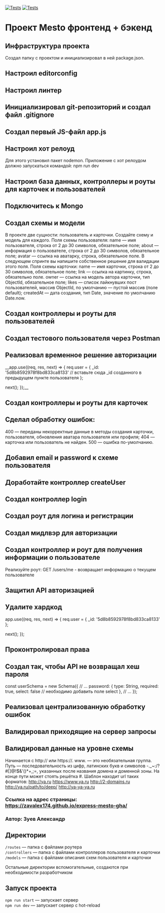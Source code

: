 [![Tests](../../actions/workflows/tests-13-sprint.yml/badge.svg)](../../actions/workflows/tests-13-sprint.yml) [![Tests](../../actions/workflows/tests-14-sprint.yml/badge.svg)](../../actions/workflows/tests-14-sprint.yml)

# Проект Mesto фронтенд + бэкенд

## Инфраструктура проекта

Создал папку с проектом и инициализировал в ней package.json.

## Настроил editorconfig

## Настроил линтер

## Инициализировал git-репозиторий и создал файл .gitignore

## Создал первый JS-файл app.js

## Настроил хот релоуд

Для этого установил пакет nodemon. Приложение с хот релоудом должно запускаться командой:
npm run dev

## Настроил база данных, контроллеры и роуты для карточек и пользователей

## Подключитесь к Mongo

## Создал схемы и модели

В проекте две сущности: пользователь и карточки. Создайте схему и модель для каждого.
Поля схемы пользователя:
name — имя пользователя, строка от 2 до 30 символов, обязательное поле;
about — информация о пользователе, строка от 2 до 30 символов, обязательное поле;
avatar — ссылка на аватарку, строка, обязательное поле. В следующем спринте вы напишите собственное решение для валидации этого поля.
Поля схемы карточки:
name — имя карточки, строка от 2 до 30 символов, обязательное поле;
link — ссылка на картинку, строка, обязательно поле.
owner — ссылка на модель автора карточки, тип ObjectId, обязательное поле;
likes — список лайкнувших пост пользователей, массив ObjectId, по умолчанию — пустой массив (поле default);
createdAt — дата создания, тип Date, значение по умолчанию Date.now.

## Создал контроллеры и роуты для пользователей

## Создал тестового пользователя через Postman

## Реализовал временное решение авторизации

\_\_app.use((req, res, next) => {
req.user = {
\_id: '5d8b8592978f8bd833ca8133' // вставьте сюда \_id созданного в предыдущем пункте пользователя
};

next();
});\_\_

## Создал контроллеры и роуты для карточек

## Сделал обработку ошибок:

400 — переданы некорректные данные в методы создания карточки, пользователя, обновления аватара пользователя или профиля;
404 — карточка или пользователь не найден.
500 — ошибка по-умолчанию.

<a name='link'></a>

## Добавил email и password к схеме пользователя

## Доработайте контроллер createUser

## Создал контроллер login

## Создал роут для логина и регистрации

## Создал мидлвэр для авторизации

## Создал контроллер и роут для получения информации о пользователе

Реализуйте роут:
GET /users/me - возвращает информацию о текущем пользователе

## Защитил API авторизацией

## Удалите хардкод

app.use((req, res, next) => {
req.user = {
\_id: '5d8b8592978f8bd833ca8133'
};

next();
});

## Проконтролировал права

## Создал так, чтобы API не возвращал хеш пароля

const userSchema = new Schema({
// ...
password: {
type: String,
required: true,
select: false // необходимо добавить поле select
},
// ...
});

## Реализовал централизованную обработку ошибок

## Валидировал приходящие на сервер запросы

## Валидировал данные на уровне схемы

Начинается с http:// или https://.
www. — это необязательная группа.
Путь — последовательность из цифр, латинских букв и символов -.\_~:/?#[]@!$&'()\*+,;=, указанных после названия домена и доменной зоны. На конце пути может стоять решётка #.
Шаблон находит url таких форматов:
http://ya.ru
https://www.ya.ru
http://2-domains.ru
http://ya.ru/path/to/deep/
http://ya-ya-ya.ru

### Ссылка на адрес страницы: https://zavalex174.github.io/express-mesto-gha/

<a name='author'></a>

### Автор: Зуев Александр

## Директории

`/routes` — папка с файлами роутера  
`/controllers` — папка с файлами контроллеров пользователя и карточки  
`/models` — папка с файлами описания схем пользователя и карточки

Остальные директории вспомогательные, создаются при необходимости разработчиком

## Запуск проекта

`npm run start` — запускает сервер  
`npm run dev` — запускает сервер с hot-reload
